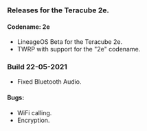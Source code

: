 ### Releases for the Teracube 2e.

#### Codename: 2e

- LineageOS Beta for the Teracube 2e.
- TWRP with support for the "2e" codename.

### Build 22-05-2021
- Fixed Bluetooth Audio.

#### Bugs:
- WiFi calling.
- Encryption.
